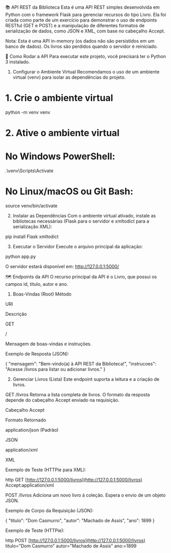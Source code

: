 📚 API REST da Biblioteca
Esta é uma API REST simples desenvolvida em Python com o framework Flask para gerenciar recursos do tipo Livro. Ela foi criada como parte de um exercício para demonstrar o uso de endpoints RESTful (GET e POST) e a manipulação de diferentes formatos de serialização de dados, como JSON e XML, com base no cabeçalho Accept.

Nota: Esta é uma API in-memory (os dados não são persistidos em um banco de dados). Os livros são perdidos quando o servidor é reiniciado.

🚀 Como Rodar a API
Para executar este projeto, você precisará ter o Python 3 instalado.

1. Configurar o Ambiente Virtual
Recomendamos o uso de um ambiente virtual (venv) para isolar as dependências do projeto.

# 1. Crie o ambiente virtual
python -m venv venv

# 2. Ative o ambiente virtual
# No Windows PowerShell:
.\venv\Scripts\Activate
# No Linux/macOS ou Git Bash:
source venv/bin/activate

2. Instalar as Dependências
Com o ambiente virtual ativado, instale as bibliotecas necessárias (Flask para o servidor e xmltodict para a serialização XML):

pip install Flask xmltodict

3. Executar o Servidor
Execute o arquivo principal da aplicação:

python app.py

O servidor estará disponível em: http://127.0.0.1:5000/

🗺️ Endpoints da API
O recurso principal da API é o Livro, que possui os campos id, titulo, autor e ano.

1. Boas-Vindas (Root)
Método

URI

Descrição

GET

/

Mensagem de boas-vindas e instruções.

Exemplo de Resposta (JSON):

{
    "mensagem": "Bem-vindo(a) à API REST da Biblioteca!",
    "instrucoes": "Acesse /livros para listar ou adicionar livros."
}

2. Gerenciar Livros (Lista)
Este endpoint suporta a leitura e a criação de livros.

GET /livros
Retorna a lista completa de livros. O formato da resposta depende do cabeçalho Accept enviado na requisição.

Cabeçalho Accept

Formato Retornado

application/json (Padrão)

JSON

application/xml

XML

Exemplo de Teste (HTTPie para XML):

http GET [http://127.0.0.1:5000/livros](http://127.0.0.1:5000/livros) Accept:application/xml

POST /livros
Adiciona um novo livro à coleção. Espera o envio de um objeto JSON.

Exemplo de Corpo da Requisição (JSON):

{
  "titulo": "Dom Casmurro",
  "autor": "Machado de Assis",
  "ano": 1899
}

Exemplo de Teste (HTTPie):

http POST [http://127.0.0.1:5000/livros](http://127.0.0.1:5000/livros) titulo="Dom Casmurro" autor="Machado de Assis" ano:=1899

